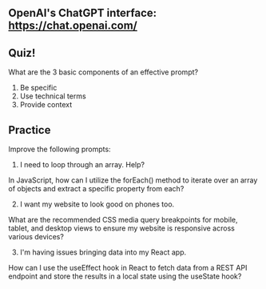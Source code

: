 ## OpenAI's ChatGPT interface: https://chat.openai.com/

## Quiz!

What are the 3 basic components of an effective prompt? 

1. Be specific
2. Use technical terms
3. Provide context 

## Practice

Improve the following prompts: 

1. I need to loop through an array. Help?

In JavaScript, how can I utilize the forEach() method to iterate over an array of objects and extract a specific property from each?

2. I want my website to look good on phones too.

What are the recommended CSS media query breakpoints for mobile, tablet, and desktop views to ensure my website is responsive across various devices?

3. I'm having issues bringing data into my React app. 

How can I use the useEffect hook in React to fetch data from a REST API endpoint and store the results in a local state using the useState hook?